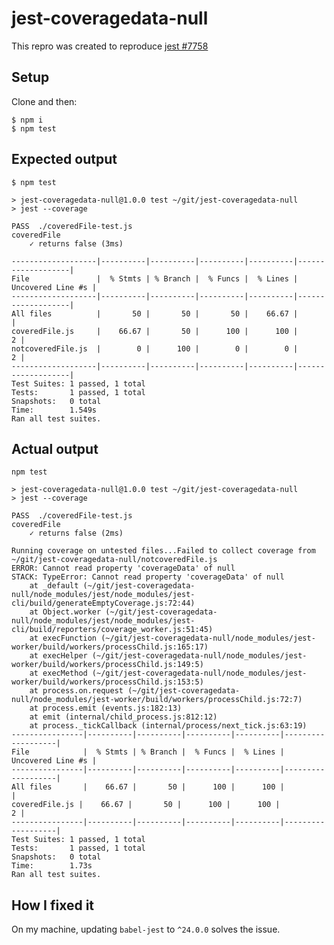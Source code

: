 # jest-coveragedata-null

This repro was created to reproduce [jest #7758](https://github.com/facebook/jest/issues/7758)

## Setup

Clone and then:

    $ npm i
    $ npm test

## Expected output

    $ npm test                                                                           
    
    > jest-coveragedata-null@1.0.0 test ~/git/jest-coveragedata-null
    > jest --coverage

    PASS  ./coveredFile-test.js
    coveredFile
        ✓ returns false (3ms)

    -------------------|----------|----------|----------|----------|-------------------|
    File               |  % Stmts | % Branch |  % Funcs |  % Lines | Uncovered Line #s |
    -------------------|----------|----------|----------|----------|-------------------|
    All files          |       50 |       50 |       50 |    66.67 |                   |
    coveredFile.js     |    66.67 |       50 |      100 |      100 |                 2 |
    notcoveredFile.js  |        0 |      100 |        0 |        0 |                 2 |
    -------------------|----------|----------|----------|----------|-------------------|
    Test Suites: 1 passed, 1 total
    Tests:       1 passed, 1 total
    Snapshots:   0 total
    Time:        1.549s
    Ran all test suites.


## Actual output

    npm test

    > jest-coveragedata-null@1.0.0 test ~/git/jest-coveragedata-null
    > jest --coverage

    PASS  ./coveredFile-test.js
    coveredFile
        ✓ returns false (2ms)

    Running coverage on untested files...Failed to collect coverage from ~/git/jest-coveragedata-null/notcoveredFile.js
    ERROR: Cannot read property 'coverageData' of null
    STACK: TypeError: Cannot read property 'coverageData' of null
        at _default (~/git/jest-coveragedata-null/node_modules/jest/node_modules/jest-cli/build/generateEmptyCoverage.js:72:44)
        at Object.worker (~/git/jest-coveragedata-null/node_modules/jest/node_modules/jest-cli/build/reporters/coverage_worker.js:51:45)
        at execFunction (~/git/jest-coveragedata-null/node_modules/jest-worker/build/workers/processChild.js:165:17)
        at execHelper (~/git/jest-coveragedata-null/node_modules/jest-worker/build/workers/processChild.js:149:5)
        at execMethod (~/git/jest-coveragedata-null/node_modules/jest-worker/build/workers/processChild.js:153:5)
        at process.on.request (~/git/jest-coveragedata-null/node_modules/jest-worker/build/workers/processChild.js:72:7)
        at process.emit (events.js:182:13)
        at emit (internal/child_process.js:812:12)
        at process._tickCallback (internal/process/next_tick.js:63:19)
    ----------------|----------|----------|----------|----------|-------------------|
    File            |  % Stmts | % Branch |  % Funcs |  % Lines | Uncovered Line #s |
    ----------------|----------|----------|----------|----------|-------------------|
    All files       |    66.67 |       50 |      100 |      100 |                   |
    coveredFile.js |    66.67 |       50 |      100 |      100 |                 2 |
    ----------------|----------|----------|----------|----------|-------------------|
    Test Suites: 1 passed, 1 total
    Tests:       1 passed, 1 total
    Snapshots:   0 total
    Time:        1.73s
    Ran all test suites.


## How I fixed it

On my machine, updating `babel-jest` to `^24.0.0` solves the issue.

